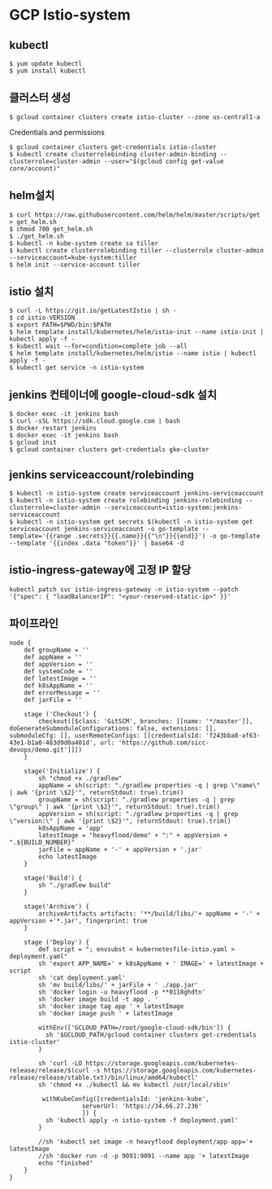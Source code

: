 # GCP Istio-system

## kubectl

    $ yum update kubectl
    $ yum install kubectl


## 클러스터 생성

    $ gcloud container clusters create istio-cluster --zone us-central1-a

Credentials and permissions

    $ gcloud container clusters get-credentials istio-cluster
    $ kubectl create clusterrolebinding cluster-admin-binding --clusterrole=cluster-admin --user="$(gcloud config get-value core/account)"


## helm설치

    $ curl https://raw.githubusercontent.com/helm/helm/master/scripts/get > get_helm.sh
    $ chmod 700 get_helm.sh
    $ ./get_helm.sh
    $ kubectl -n kube-system create sa tiller
    $ kubectl create clusterrolebinding tiller --clusterrole cluster-admin --serviceaccount=kube-system:tiller
    $ helm init --service-account tiller

## istio 설치

    $ curl -L https://git.io/getLatestIstio | sh -
    $ cd istio-VERSION
    $ export PATH=$PWD/bin:$PATH
    $ helm template install/kubernetes/helm/istio-init --name istio-init | kubectl apply -f -
    $ kubectl wait --for=condition=complete job --all
    $ helm template install/kubernetes/helm/istio --name istio | kubectl apply -f -
    $ kubectl get service -n istio-system


## jenkins 컨테이너에 google-cloud-sdk 설치

    $ docker exec -it jenkins bash
    $ curl -sSL https://sdk.cloud.google.com | bash
    $ docker restart jenkins
    $ docker exec -it jenkins bash
    $ gcloud init
    $ gcloud container clusters get-credentials gke-cluster


## jenkins serviceaccount/rolebinding

    $ kubectl -n istio-system create serviceaccount jenkins-serviceaccount
    $ kubectl -n istio-system create rolebinding jenkins-rolebinding --clusterrole=cluster-admin --serviceaccount=istio-system:jenkins-serviceaccount
    $ kubectl -n istio-system get secrets $(kubectl -n istio-system get serviceaccount jenkins-serviceaccount -o go-template --template='{{range .secrets}}{{.name}}{{"\n"}}{{end}}') -o go-template --template '{{index .data "token"}}' | base64 -d

## istio-ingress-gateway에 고정 IP 할당

    kubectl patch svc istio-ingress-gateway -n istio-system --patch '{"spec": { "loadBalancerIP": "<your-reserved-static-ip>" }}'

## 파이프라인

    node {
    	def groupName = ''
    	def appName = ''
    	def appVersion = ''
    	def systemCode = ''
    	def latestImage = ''
    	def k8sAppName = ''
    	def errorMessage = ''
    	def jarFile = ''
        
    	stage ('Checkout') {
            checkout([$class: 'GitSCM', branches: [[name: '*/master']], doGenerateSubmoduleConfigurations: false, extensions: [], submoduleCfg: [], userRemoteConfigs: [[credentialsId: 'f243bba8-af63-43e1-b1a0-483d9d0a401d', url: 'https://github.com/sicc-devops/demo.git']]])
    	}
    	
    	stage('Initialize') {
    		sh "chmod +x ./gradlew"
    		appName = sh(script: "./gradlew properties -q | grep \"name\" | awk '{print \$2}'", returnStdout: true).trim()
    		groupName = sh(script: "./gradlew properties -q | grep  \"group\" | awk '{print \$2}'", returnStdout: true).trim()
    		appVersion = sh(script: "./gradlew properties -q | grep \"version:\" | awk '{print \$2}'", returnStdout: true).trim()
    		k8sAppName = 'app'
    		latestImage = "heavyflood/demo" + ":" + appVersion + ".${BUILD_NUMBER}"
    		jarFile = appName + '-' + appVersion + '.jar'
    		echo latestImage
    	}
    
    	stage('Build') {
    		sh "./gradlew build"
    	}
    
    	stage('Archive') {
    		archiveArtifacts artifacts: '**/build/libs/'+ appName + '-' + appVersion +'*.jar', fingerprint: true
    	}
    
    	stage ('Deploy') {
    	    def script = "; envsubst < kubernetesfile-istio.yaml > deployment.yaml"
    	    sh 'export APP_NAME=' + k8sAppName + ' IMAGE=' + latestImage + script
    	    sh 'cat deployment.yaml'
    		sh 'mv build/libs/' + jarFile + ' ./app.jar'
            sh 'docker login -u heavyflood -p **0118ghdtn'
            sh 'docker image build -t app . '
            sh 'docker image tag app ' + latestImage
            sh 'docker image push ' + latestImage
            
            withEnv(['GCLOUD_PATH=/root/google-cloud-sdk/bin']) {
              sh '$GCLOUD_PATH/gcloud container clusters get-credentials istio-cluster'
            }
            
            sh 'curl -LO https://storage.googleapis.com/kubernetes-release/release/$(curl -s https://storage.googleapis.com/kubernetes-release/release/stable.txt)/bin/linux/amd64/kubectl'
            sh 'chmod +x ./kubectl && mv kubectl /usr/local/sbin'
             
             withKubeConfig([credentialsId: 'jenkins-kube',
                        serverUrl: 'https://34.66.27.236'
                        ]) {
              sh 'kubectl apply -n istio-system -f deployment.yaml'
            }
             
    		//sh 'kubectl set image -n heavyflood deployment/app app='+ latestImage
    		//sh 'docker run -d -p 9091:9091 --name app '+ latestImage
            echo "finished"
    	}
    }


